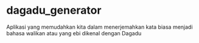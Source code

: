 dagadu_generator
================

Aplikasi yang memudahkan kita dalam menerjemahkan kata biasa menjadi bahasa walikan atau yang ebi dikenal dengan Dagadu
